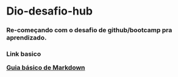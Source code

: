 # Dio-desafio-hub
<h3>Re-começando com o desafio de github/bootcamp pra aprendizado.<h3>


Link basico

[Guia básico de Markdown](https://docs.pipz.com/central-de-ajuda/learning-center/guia-basico-de-markdown#open)
